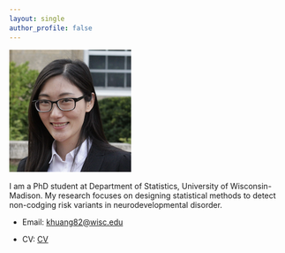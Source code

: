 ```yaml
---
layout: single
author_profile: false
---
```


![](/assets/images/headshot.png)

I am a PhD student at Department of Statistics, University of Wisconsin-Madison. My research focuses on designing statistical methods to detect non-codging risk variants in neurodevelopmental disorder.

- Email: <khuang82@wisc.edu>

- CV: [CV](https://github.com/KunlingHuang/KunlingHuang.github.io/tree/master/assets/docs/KHuangCV.pdf)